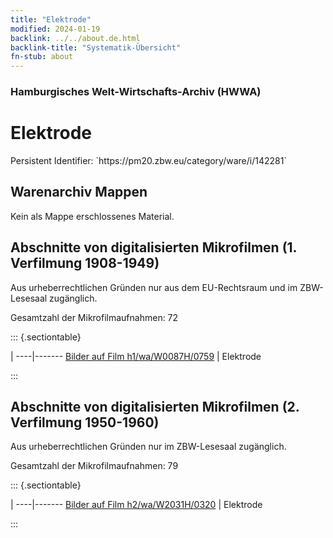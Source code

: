 ```yaml
---
title: "Elektrode"
modified: 2024-01-19
backlink: ../../about.de.html
backlink-title: "Systematik-Übersicht"
fn-stub: about
---
```


### Hamburgisches Welt-Wirtschafts-Archiv (HWWA)

# Elektrode

<div class="hint">Persistent Identifier: `https://pm20.zbw.eu/category/ware/i/142281`</div>







## Warenarchiv Mappen





Kein als Mappe erschlossenes Material.



<a id="filmsections" />

## Abschnitte von digitalisierten Mikrofilmen (1. Verfilmung 1908-1949)

<p>Aus urheberrechtlichen Gründen nur aus dem EU-Rechtsraum und im ZBW-Lesesaal zugänglich.</p>


<p>Gesamtzahl der Mikrofilmaufnahmen: 72</p>





::: {.sectiontable}

 | 
----|-------
<a class="btn" href="https://pm20.zbw.eu/film/h1/wa/W0087H/0759" rel="nofollow">Bilder auf Film h1/wa/W0087H/0759</a> | Elektrode


:::




## Abschnitte von digitalisierten Mikrofilmen (2. Verfilmung 1950-1960)

<p>Aus urheberrechtlichen Gründen nur im ZBW-Lesesaal zugänglich.</p>


<p>Gesamtzahl der Mikrofilmaufnahmen: 79</p>





::: {.sectiontable}

 | 
----|-------
<a class="btn" href="https://pm20.zbw.eu/film/h2/wa/W2031H/0320" rel="nofollow">Bilder auf Film h2/wa/W2031H/0320</a> | Elektrode


:::
















